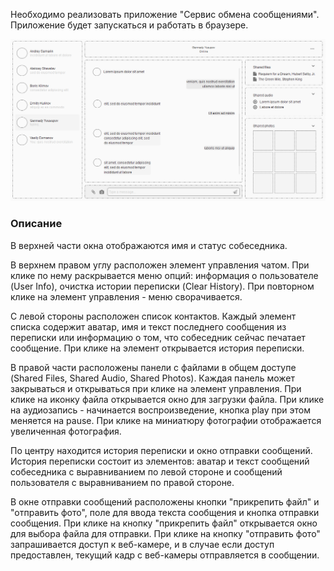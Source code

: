 Необходимо реализовать приложение "Сервис обмена сообщениями". Приложение будет запускаться и работать в браузере.

![preview.png](https://github.com/maksim-maslov/dp-hj/blob/master/res/preview.png)

### Описание

В верхней части окна отображаются имя и статус собеседника. 

В верхнем правом углу расположен элемент управления чатом. При клике по нему раскрывается меню опций: информация о пользователе (User Info), очистка истории переписки (Clear History). При повторном клике на элемент управления - меню сворачивается.

С левой стороны расположен список контактов. Каждый элемент списка содержит аватар, имя и текст последнего сообщения из переписки или информацию о том, что собеседник сейчас печатает сообщение. При клике на элемент открывается история переписки.

В правой части расположены панели с файлами в общем доступе (Shared Files, Shared Audio, Shared Photos). Каждая панель может закрываться и открываться при клике на элемент управления. 
При клике на иконку файла открывается окно для загрузки файла.
При клике на аудиозапись - начинается воспроизведение, кнопка play при этом меняется на pause.
При клике на миниатюру фотографии отображается увеличенная фотография.

По центру находится история переписки и окно отправки сообщений. История переписки состоит из элементов: аватар и текст сообщений собеседника с выравниванием по левой стороне и сообщений пользователя с выравниванием по правой стороне.

В окне отправки сообщений расположены кнопки "прикрепить файл" и "отправить фото", поле для ввода текста сообщения и кнопка отправки сообщения. 
При клике на кнопку "прикрепить файл" открывается окно для выбора файла для отправки. 
При клике на кнопку "отправить фото" запрашивается доступ к веб-камере, и в случае если доступ предоставлен, текущий кадр с веб-камеры отправляется в сообщении. 